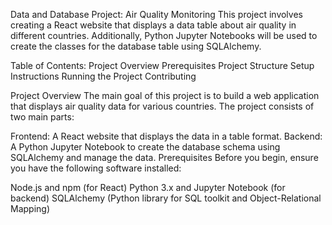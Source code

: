 Data and Database Project: Air Quality Monitoring
This project involves creating a React website that displays a data table about air quality in different countries. Additionally, Python Jupyter Notebooks will be used to create the classes for the database table using SQLAlchemy.

Table of Contents:
Project Overview
Prerequisites
Project Structure
Setup Instructions
Running the Project
Contributing

Project Overview
The main goal of this project is to build a web application that displays air quality data for various countries. The project consists of two main parts:

Frontend: A React website that displays the data in a table format.
Backend: A Python Jupyter Notebook to create the database schema using SQLAlchemy and manage the data.
Prerequisites
Before you begin, ensure you have the following software installed:

Node.js and npm (for React)
Python 3.x and Jupyter Notebook (for backend)
SQLAlchemy (Python library for SQL toolkit and Object-Relational Mapping)
